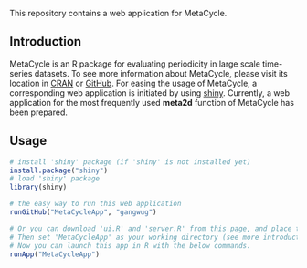 This repository contains a web application for MetaCycle. 

## Introduction
MetaCycle is an R package for evaluating periodicity in large scale time-series datasets. To see more information about MetaCycle, please visit its location in [CRAN](https://cran.r-project.org/web/packages/MetaCycle/index.html) or [GitHub](https://github.com/gangwug/MetaCycle). For easing the usage of MetaCycle, a corresponding web application is initiated by using [shiny](http://shiny.rstudio.com). Currently, a web application for the most frequently used **meta2d** function of MetaCycle has been prepared. 

## Usage
```r
# install 'shiny' package (if 'shiny' is not installed yet)
install.package("shiny")
# load 'shiny' package
library(shiny)

# the easy way to run this web application 
runGitHub("MetaCycleApp", "gangwug")

# Or you can download 'ui.R' and 'server.R' from this page, and place these two files into an directory named 'MetaCycleApp'. 
# Then set 'MetaCycleApp' as your working directory (see more introduction about working directory-http://shiny.rstudio.com/tutorial/quiz/). 
# Now you can launch this app in R with the below commands.
runApp("MetaCycleApp")

```
